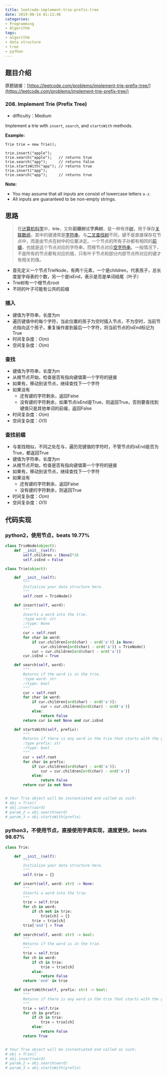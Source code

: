 ```yaml
---
title: leetcode-implement-trie-prefix-tree
date: 2019-08-14 01:11:46
categories:
- Programming
- Algorithm
tags:
- algorithm
- data structure
- tree
- python
---
```


## 题目介绍
原题链接：[https://leetcode.com/problems/implement-trie-prefix-tree/](https://leetcode.com/problems/implement-trie-prefix-tree/)

### 208. Implement Trie (Prefix Tree)

- difficulty：Medium


Implement a trie with `insert`, `search`, and `startsWith` methods.

**Example:**

```
Trie trie = new Trie();

trie.insert("apple");
trie.search("apple");   // returns true
trie.search("app");     // returns false
trie.startsWith("app"); // returns true
trie.insert("app");   
trie.search("app");     // returns true
```

**Note:**

- You may assume that all inputs are consist of lowercase letters `a-z`.
- All inputs are guaranteed to be non-empty strings.

## 思路

> 在[计算机科学](https://zh.wikipedia.org/wiki/计算机科学)中，**trie**，又称**前缀树**或**字典树**，是一种有序[树](https://zh.wikipedia.org/wiki/树_(数据结构))，用于保存[关联数组](https://zh.wikipedia.org/wiki/关联数组)，其中的键通常是[字符串](https://zh.wikipedia.org/wiki/字符串)。与[二叉查找树](https://zh.wikipedia.org/wiki/二叉查找树)不同，键不是直接保存在节点中，而是由节点在树中的位置决定。一个节点的所有子孙都有相同的[前缀](https://zh.wikipedia.org/wiki/前缀)，也就是这个节点对应的字符串，而根节点对应[空字符串](https://zh.wikipedia.org/wiki/空字符串)。一般情况下，不是所有的节点都有对应的值，只有叶子节点和部分内部节点所对应的键才有相关的值。

- 首先定义一个节点TrieNode，有两个元素，一个是children，代表孩子，总长度是字母表的个数，另一个是isEnd，表示是否是单词结尾（叶子）
- Trie树有一个根节点root
- 不同的叶子可能有公共的前缀

### 插入

- 键值为字符串，长度为m
- 遍历键值中的每个字符，当此位置的孩子为空时插入节点，不为空时，当前节点指向这个孩子，重复操作直到最后一个字符，将当前节点的isEnd标记为True
- 时间复杂度：$O(m)$
- 空间复杂度：$O(m)$

### 查找

- 键值为字符串，长度为m
- 从根节点开始，检查是否有指向键值第一个字符的链接
- 如果有，移动到该节点，继续查找下一个字符
- 如果没有
  - 还有键的字符剩余，返回False
  - 没有键的字符剩余，如果节点isEnd是True，则返回True，否则要查找到键值只是其他单词的前缀，返回False
- 时间复杂度：$O(m)$
- 空间复杂度：$O(1)$

### 查找前缀

- 与查找相似，不同之处在与，遍历完键值的字符时，不管节点的isEnd是否为True，都返回True
- 键值为字符串，长度为m
- 从根节点开始，检查是否有指向键值第一个字符的链接
- 如果有，移动到该节点，继续查找下一个字符
- 如果没有
  - 还有键的字符剩余，返回False
  - 没有键的字符剩余，则返回True
- 时间复杂度：$O(m)$
- 空间复杂度：$O(1)$

## 代码实现

### python2，使用节点，beats 19.77%

```python
class TrieNode(object):
    def __init__(self):
        self.children = [None]*26
        self.isEnd = False

class Trie(object):

    def __init__(self):
        """
        Initialize your data structure here.
        """
        self.root = TrieNode()

    def insert(self, word):
        """
        Inserts a word into the trie.
        :type word: str
        :rtype: None
        """
        cur = self.root
        for char in word:
            if cur.children[ord(char) - ord('a')] is None:
                cur.children[ord(char) - ord('a')] = TrieNode()
            cur = cur.children[ord(char) - ord('a')]
        cur.isEnd = True

    def search(self, word):
        """
        Returns if the word is in the trie.
        :type word: str
        :rtype: bool
        """
        cur = self.root
        for char in word:
            if cur.children[ord(char) - ord('a')]:
                cur = cur.children[ord(char) - ord('a')]
            else:
                return False
        return cur is not None and cur.isEnd

    def startsWith(self, prefix):
        """
        Returns if there is any word in the trie that starts with the given prefix.
        :type prefix: str
        :rtype: bool
        """
        cur = self.root
        for char in prefix:
            if cur.children[ord(char) - ord('a')]:
                cur = cur.children[ord(char) - ord('a')]
            else:
                return False
        return cur is not None


# Your Trie object will be instantiated and called as such:
# obj = Trie()
# obj.insert(word)
# param_2 = obj.search(word)
# param_3 = obj.startsWith(prefix)
```

### python3，不使用节点，直接使用字典实现，速度更快，beats 98.67%

```python
class Trie:

    def __init__(self):
        """
        Initialize your data structure here.
        """
        self.trie = {}

    def insert(self, word: str) -> None:
        """
        Inserts a word into the trie.
        """
        trie = self.trie
        for ch in word:
            if ch not in trie:
                trie[ch] = {}
            trie = trie[ch]
        trie['end'] = True
        
    def search(self, word: str) -> bool:
        """
        Returns if the word is in the trie.
        """
        trie = self.trie
        for ch in word:
            if ch in trie:
                trie = trie[ch]
            else:
                return False
        return 'end' in trie

    def startsWith(self, prefix: str) -> bool:
        """
        Returns if there is any word in the trie that starts with the given prefix.
        """
        trie = self.trie
        for ch in prefix:
            if ch in trie:
                trie = trie[ch]
            else:
                return False
        return True


# Your Trie object will be instantiated and called as such:
# obj = Trie()
# obj.insert(word)
# param_2 = obj.search(word)
# param_3 = obj.startsWith(prefix)
```
